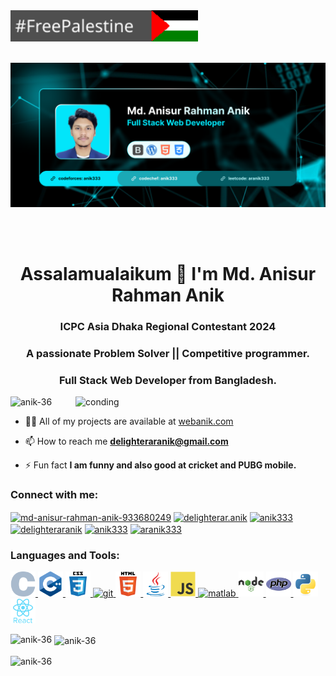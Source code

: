 <img src="https://raw.githubusercontent.com/OneDroid/.github/refs/heads/main/images/badge/save-palestine.svg" alt="SavePalestine" width="300"/>
<br/>    
<br/>   

![logo](https://github.com/Anik-36/Anik-36/blob/main/Anisur%20Rahman%20Anik%20v2.png)  
   
<br/>  
<br/> 
<h1 align="center">Assalamualaikum 👋 I'm Md. Anisur Rahman Anik </h1> 
<h3 align="center">ICPC Asia Dhaka Regional Contestant 2024</h3> 
<h3 align="center">A passionate <b>Problem Solver</b> || Competitive programmer. </h3>
<h3 align="center">Full Stack Web Developer from Bangladesh.</h3>
<img align="right" alt="conding" width="400" src="https://user-images.githubusercontent.com/55389276/140866485-8fb1c876-9a8f-4d6a-98dc-08c4981eaf70.gif">


<p align="left"> <img src="https://komarev.com/ghpvc/?username=anik-36&label=Profile%20views&color=0e75b6&style=flat" alt="anik-36" /> </p>

- 👨‍💻 All of my projects are available at [webanik.com](webanik.com)

- 📫 How to reach me **delighteraranik@gmail.com**

- ⚡ Fun fact **I am funny and also good at cricket and PUBG mobile.**

<h3 align="left">Connect with me:</h3>
<p align="left">
<a href="https://linkedin.com/in/md-anisur-rahman-anik-933680249" target="blank"><img align="center" src="https://raw.githubusercontent.com/rahuldkjain/github-profile-readme-generator/master/src/images/icons/Social/linked-in-alt.svg" alt="md-anisur-rahman-anik-933680249" height="30" width="40" /></a>
<a href="https://fb.com/delighterar.anik" target="blank"><img align="center" src="https://raw.githubusercontent.com/rahuldkjain/github-profile-readme-generator/master/src/images/icons/Social/facebook.svg" alt="delighterar.anik" height="30" width="40" /></a>
<a href="https://www.codechef.com/users/anik333" target="blank"><img align="center" src="https://cdn.jsdelivr.net/npm/simple-icons@3.1.0/icons/codechef.svg" alt="anik333" height="30" width="40" /></a>
<a href="https://www.hackerrank.com/delighteraranik" target="blank"><img align="center" src="https://raw.githubusercontent.com/rahuldkjain/github-profile-readme-generator/master/src/images/icons/Social/hackerrank.svg" alt="delighteraranik" height="30" width="40" /></a>
<a href="https://codeforces.com/profile/anik333" target="blank"><img align="center" src="https://raw.githubusercontent.com/rahuldkjain/github-profile-readme-generator/master/src/images/icons/Social/codeforces.svg" alt="anik333" height="30" width="40" /></a>
<a href="https://www.leetcode.com/aranik333" target="blank"><img align="center" src="https://raw.githubusercontent.com/rahuldkjain/github-profile-readme-generator/master/src/images/icons/Social/leet-code.svg" alt="aranik333" height="30" width="40" /></a>
</p>

<h3 align="left">Languages and Tools:</h3>
<p align="left"> <a href="https://www.cprogramming.com/" target="_blank" rel="noreferrer"> <img src="https://raw.githubusercontent.com/devicons/devicon/master/icons/c/c-original.svg" alt="c" width="40" height="40"/> </a> <a href="https://www.w3schools.com/cpp/" target="_blank" rel="noreferrer"> <img src="https://raw.githubusercontent.com/devicons/devicon/master/icons/cplusplus/cplusplus-original.svg" alt="cplusplus" width="40" height="40"/> </a> <a href="https://www.w3schools.com/css/" target="_blank" rel="noreferrer"> <img src="https://raw.githubusercontent.com/devicons/devicon/master/icons/css3/css3-original-wordmark.svg" alt="css3" width="40" height="40"/> </a> <a href="https://git-scm.com/" target="_blank" rel="noreferrer"> <img src="https://www.vectorlogo.zone/logos/git-scm/git-scm-icon.svg" alt="git" width="40" height="40"/> </a> <a href="https://www.w3.org/html/" target="_blank" rel="noreferrer"> <img src="https://raw.githubusercontent.com/devicons/devicon/master/icons/html5/html5-original-wordmark.svg" alt="html5" width="40" height="40"/> </a> <a href="https://www.java.com" target="_blank" rel="noreferrer"> <img src="https://raw.githubusercontent.com/devicons/devicon/master/icons/java/java-original.svg" alt="java" width="40" height="40"/> </a> <a href="https://developer.mozilla.org/en-US/docs/Web/JavaScript" target="_blank" rel="noreferrer"> <img src="https://raw.githubusercontent.com/devicons/devicon/master/icons/javascript/javascript-original.svg" alt="javascript" width="40" height="40"/> </a> <a href="https://www.mathworks.com/" target="_blank" rel="noreferrer"> <img src="https://upload.wikimedia.org/wikipedia/commons/2/21/Matlab_Logo.png" alt="matlab" width="40" height="40"/> </a> <a href="https://nodejs.org" target="_blank" rel="noreferrer"> <img src="https://raw.githubusercontent.com/devicons/devicon/master/icons/nodejs/nodejs-original-wordmark.svg" alt="nodejs" width="40" height="40"/> </a> <a href="https://www.php.net" target="_blank" rel="noreferrer"> <img src="https://raw.githubusercontent.com/devicons/devicon/master/icons/php/php-original.svg" alt="php" width="40" height="40"/> </a> <a href="https://www.python.org" target="_blank" rel="noreferrer"> <img src="https://raw.githubusercontent.com/devicons/devicon/master/icons/python/python-original.svg" alt="python" width="40" height="40"/> </a> <a href="https://reactjs.org/" target="_blank" rel="noreferrer"> <img src="https://raw.githubusercontent.com/devicons/devicon/master/icons/react/react-original-wordmark.svg" alt="react" width="40" height="40"/> </a> </p>

<p><img align="left" src="https://github-readme-stats.vercel.app/api/top-langs?username=anik-36&show_icons=true&locale=en&layout=compact" alt="anik-36" /></p>

<p>&nbsp;<img align="center" src="https://github-readme-stats.vercel.app/api?username=anik-36&show_icons=true&locale=en" alt="anik-36" /></p>

<p><img align="center" src="https://github-readme-streak-stats.herokuapp.com/?user=anik-36&" alt="anik-36" /></p>


